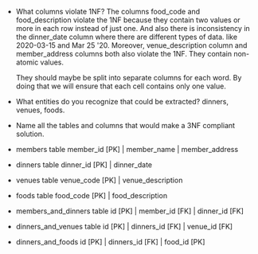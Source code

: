 - What columns violate 1NF?
  The columns food_code and food_description violate the 1NF because they contain two values or more in each row instead of just one. And also there is inconsistency in the dinner_date column where there are different types of data. like 2020-03-15 and Mar 25 '20. Moreover, venue_description column and member_address columns both also violate the 1NF. They contain non-atomic values.

  They should maybe be split into separate columns for each word. By doing that we will ensure that each cell contains only one value.

- What entities do you recognize that could be extracted?
  dinners, venues, foods.
- Name all the tables and columns that would make a 3NF compliant solution.

* members table
  member_id [PK] | member_name | member_address

* dinners table
  dinner_id [PK] | dinner_date

* venues table
  venue_code [PK] | venue_description

* foods table
  food_code [PK] | food_description

* members_and_dinners table
  id [PK] | member_id [FK] | dinner_id [FK]

* dinners_and_venues table
  id [PK] | dinners_id [FK] | venue_id [FK]

* dinners_and_foods
  id [PK] | dinners_id [FK] | food_id [PK]
